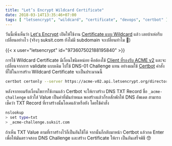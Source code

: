 ```yaml
---
title: "Let’s Encrypt Wildcard Certificate"
date: 2018-03-14T13:35:46+07:00
tags: [ "letsencrypt", "wildcard", "certificate", "devops", "certbot" ]
---
```


วันนี้เพิ่งเห็นว่า [Let's Encrypt](https://letsencrypt.org/) เปิดให้ใช้งาน [Certificate แบบ Wildcard](https://community.letsencrypt.org/t/acme-v2-and-wildcard-certificate-support-is-live/55579) แล้ว เลยบ้าเห่อรีบเปลี่ยนอย่างไว (จริงๆ suksit.com ยังไม่มี subdomain จะเปลี่ยนทำไม 🤣)

{{< x user="letsencrypt" id="973607502188195840" >}}

การใช้ Wildcard Certificate มีเงื่อนไขนิดหน่อย คือต้องใช้ [Client ที่รองรับ ACME v2](https://letsencrypt.org/docs/client-options/#acme-v2-compatible-clients) และจะเปลี่ยนจากการ validate แบบเดิม ไปใช้ DNS-01 Challenge แทน อย่างผมใช้ [Certbot](https://certbot.eff.org/) คำสั่งที่ใช้ในการสร้าง Wildcard Certificate จะเป็นประมาณนี้

<!--more-->

```bash
certbot certonly --server https://acme-v02.api.letsencrypt.org/directory --manual --preferred-challenges dns -d suksit.com -d *.suksit.com
```

หลังจากยอมรับเงื่อนไขการใช้งานแล้ว Certbot จะให้เราสร้าง DNS TXT Record ชื่อ `_acme-challenge` แล้วใส่ Value เป็นค่าที่มันกำหนด พอสร้างแล้วก็รอสักพักให้ DNS อัพเดต สามารถเช็คว่า TXT Record ที่เราสร้างนั้นโอเคแล้วหรือยัง โดยใช้คำสั่ง

```bash
nslookup
> set type=txt
> _acme-challenge.suksit.com
```

ถ้าเห็น TXT Value ตามที่เราสร้างไว้ก็เป็นอันใช้ได้ จากนั้นก็กลับมาหน้า Certbot แล้วกด Enter เพื่อให้มันตรวจสอบ DNS Challenge และสร้าง Certificate ให้เรา เป็นอันเสร็จพิธี 😙
